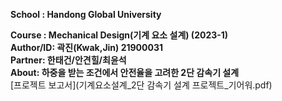 **School : Handong Global University**

**Course : Mechanical Design(기계 요소 설계) (2023-1)**  
**Author/ID: 곽진(Kwak,Jin) 21900031**   
**Partner: 한태건/안견힐/최윤석**  
**About: 하중을 받는 조건에서 안전율을 고려한 2단 감속기 설계**    
[프로젝트 보고서](기계요소설계_2단 감속기 설계 프로젝트_기어워.pdf)
